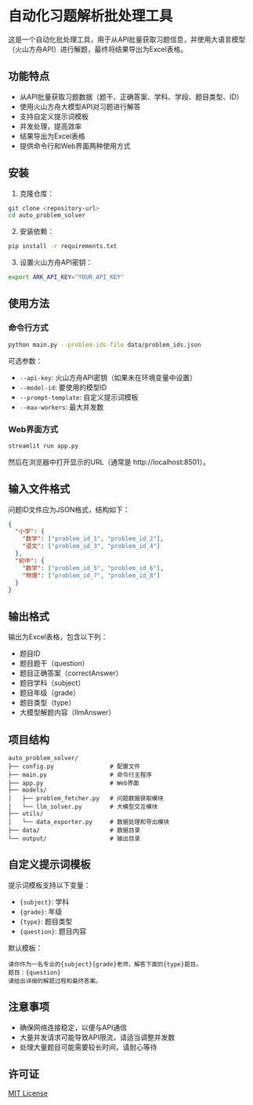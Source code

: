 # 自动化习题解析批处理工具

这是一个自动化批处理工具，用于从API批量获取习题信息，并使用大语言模型（火山方舟API）进行解题，最终将结果导出为Excel表格。

## 功能特点

- 从API批量获取习题数据（题干、正确答案、学科、学段、题目类型、ID）
- 使用火山方舟大模型API对习题进行解答
- 支持自定义提示词模板
- 并发处理，提高效率
- 结果导出为Excel表格
- 提供命令行和Web界面两种使用方式

## 安装

1. 克隆仓库：

```bash
git clone <repository-url>
cd auto_problem_solver
```

2. 安装依赖：

```bash
pip install -r requirements.txt
```

3. 设置火山方舟API密钥：

```bash
export ARK_API_KEY="YOUR_API_KEY"
```

## 使用方法

### 命令行方式

```bash
python main.py --problem-ids-file data/problem_ids.json
```

可选参数：

- `--api-key`: 火山方舟API密钥（如果未在环境变量中设置）
- `--model-id`: 要使用的模型ID
- `--prompt-template`: 自定义提示词模板
- `--max-workers`: 最大并发数

### Web界面方式

```bash
streamlit run app.py
```

然后在浏览器中打开显示的URL（通常是 http://localhost:8501）。

## 输入文件格式

问题ID文件应为JSON格式，结构如下：

```json
{
  "小学": {
    "数学": ["problem_id_1", "problem_id_2"],
    "语文": ["problem_id_3", "problem_id_4"]
  },
  "初中": {
    "数学": ["problem_id_5", "problem_id_6"],
    "物理": ["problem_id_7", "problem_id_8"]
  }
}
```

## 输出格式

输出为Excel表格，包含以下列：

- 题目ID
- 题目题干（question）
- 题目正确答案（correctAnswer）
- 题目学科（subject）
- 题目年级（grade）
- 题目类型（type）
- 大模型解题内容（llmAnswer）

## 项目结构

```
auto_problem_solver/
├── config.py                # 配置文件
├── main.py                  # 命令行主程序
├── app.py                   # Web界面
├── models/
│   ├── problem_fetcher.py   # 问题数据获取模块
│   └── llm_solver.py        # 大模型交互模块
├── utils/
│   └── data_exporter.py     # 数据处理和导出模块
├── data/                    # 数据目录
└── output/                  # 输出目录
```

## 自定义提示词模板

提示词模板支持以下变量：

- `{subject}`: 学科
- `{grade}`: 年级
- `{type}`: 题目类型
- `{question}`: 题目内容

默认模板：

```
请你作为一名专业的{subject}{grade}老师，解答下面的{type}题目。
题目：{question}
请给出详细的解题过程和最终答案。
```

## 注意事项

- 确保网络连接稳定，以便与API通信
- 大量并发请求可能导致API限流，请适当调整并发数
- 处理大量题目可能需要较长时间，请耐心等待

## 许可证

[MIT License](LICENSE) 